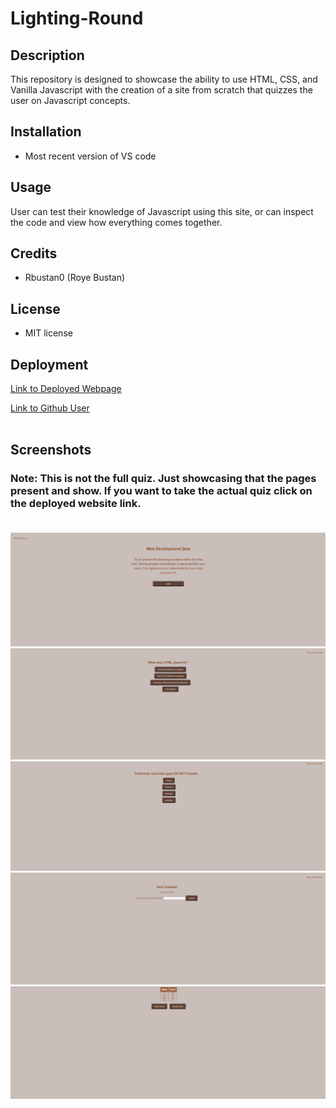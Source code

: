 # Lighting-Round

## Description
This repository is designed to showcase the ability to use HTML, CSS, and Vanilla Javascript with the creation of a site from scratch that quizzes the user on Javascript concepts.

## Installation
* Most recent version of VS code


## Usage

User can test their knowledge of Javascript using this site, or can inspect the code and view how everything comes together.


## Credits

* Rbustan0 (Roye Bustan)

## License

* MIT license

## Deployment

[Link to Deployed Webpage](https://rbustan0.github.io/Lighting-Round/) <br />

[Link to Github User](https://github.com/Rbustan0) <br /><br />


## Screenshots

### Note: This is not the full quiz. Just showcasing that the pages present and show. If you want to take the actual quiz click on the deployed website link. <br /><br />

![Alt text](assets/Images/1.jpg)
![Alt text](assets/Images/2.jpg)
![Alt text](assets/Images/3.jpg)
![Alt text](assets/Images/4.jpg)
![Alt text](assets/Images/5.jpg)